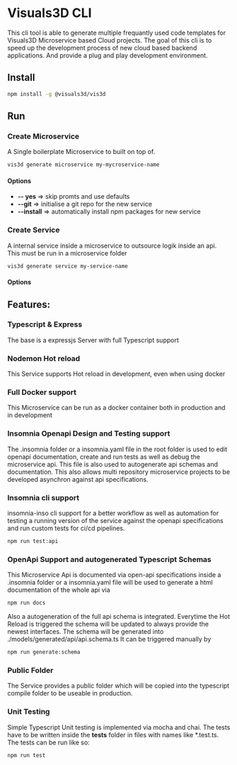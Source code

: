 # Visuals3D CLI 


This cli tool is able to generate multiple frequantly used code templates for Visuals3D Microservice based Cloud projects. The goal of this cli is to speed up the development process of new cloud based backend applications. And provide a plug and play development environment.



## Install

```bash
npm install -g @visuals3d/vis3d
```



## Run 

### Create Microservice

A Single boilerplate Microservice to built on top of.

```bash
vis3d generate microservice my-mycroservice-name 
```

#### Options

- **-- yes**  => skip promts and use defaults
- **--git** => initialise a git repo for the new service
- **--install** => automatically install npm packages for new service


### Create Service

A internal service inside a microservice to outsource logik inside an api. This must be run in a microservice folder

```bash
vis3d generate service my-service-name 
```

#### Options






## Features:



### Typescript & Express

The base is a expressjs Server with full Typescript support

### Nodemon Hot reload

This Service supports Hot reload in development, even when using docker

### Full Docker support

This Microservice can be run as a docker container both in production and in development

### Insomnia Openapi Design and Testing support

The .insomnia folder or a insomnia.yaml file in the root folder is used to edit openapi documentation, create and run tests as well as debug the microservice api. 
This file is also used to autogenerate api schemas and documentation.
This also allows multi repository microservice projects to be developed asynchron against api specifications.

### Insomnia cli support 

insomnia-inso cli support for a better workflow as well as automation for testing a running version of the service against the openapi specifications and run custom tests for ci/cd pipelines.

```bash
npm run test:api
```


### OpenApi Support and autogenerated Typescript Schemas

This Microservice Api is documented via open-api specifications inside a .insomnia folder or a insomnia.yaml file will be used to generate a html documentation of the whole api via 

```bash
npm run docs
```

Also a autogeneration of the full api schema is integrated. Everytime the Hot Reload is triggered the schema will be updated to always provide the newest interfaces.
The schema will be generated into ./models/generated/api/api.schema.ts
It can be triggered manually by

```bash
npm run generate:schema
```

### Public Folder

The Service provides a public folder which will be copied into the typescript compile folder to be useable in production.

### Unit Testing

Simple Typescript Unit testing is implemented via mocha and chai. The tests have to be written inside the **tests** folder in files with names like *.test.ts. The tests can be run like so:

```bash
npm run test
```




